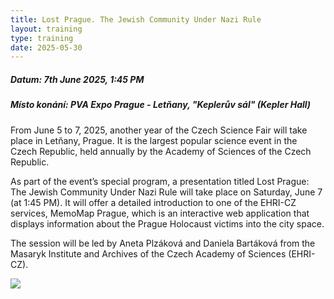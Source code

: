 ```yaml
---
title: Lost Prague. The Jewish Community Under Nazi Rule
layout: training
type: training
date: 2025-05-30
---
```


##### Datum: 7th June 2025, 1:45 PM

##### Místo konání: PVA Expo Prague - Letňany, "Keplerův sál" (Kepler Hall)

From June 5 to 7, 2025, another year of the Czech Science Fair will take place in Letňany, Prague. It is the largest popular science event in the Czech Republic, held annually by the Academy of Sciences of the Czech Republic.

As part of the event’s special program, a presentation titled Lost Prague: The Jewish Community Under Nazi Rule will take place on Saturday, June 7 (at 1:45 PM). It will offer a detailed introduction to one of the EHRI-CZ services, MemoMap Prague, which is an interactive web application that displays information about the Prague Holocaust victims into the city space.

The session will be led by Aneta Plzáková and Daniela Bartáková from the Masaryk Institute and Archives of the Czech Academy of Sciences (EHRI-CZ).

<img src="../../../images/workshops/presentation-lost-prague/MemoMap.jpg">